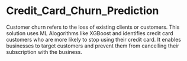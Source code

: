 # Credit_Card_Churn_Prediction

Customer churn refers to the loss of existing clients or customers. This solution uses ML Alogorithms like XGBoost and identifies credit card customers who are more likely to stop using their credit card. It enables businesses to target customers and prevent them from cancelling their subscription with the business.
